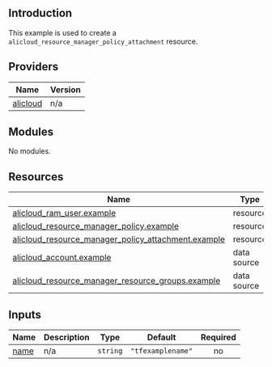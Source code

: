 <!-- BEGIN_TF_DOCS -->
## Introduction

This example is used to create a `alicloud_resource_manager_policy_attachment` resource.

## Providers

| Name | Version |
|------|---------|
| <a name="provider_alicloud"></a> [alicloud](#provider\_alicloud) | n/a |

## Modules

No modules.

## Resources

| Name | Type |
|------|------|
| [alicloud_ram_user.example](https://registry.terraform.io/providers/aliyun/alicloud/latest/docs/resources/ram_user) | resource |
| [alicloud_resource_manager_policy.example](https://registry.terraform.io/providers/aliyun/alicloud/latest/docs/resources/resource_manager_policy) | resource |
| [alicloud_resource_manager_policy_attachment.example](https://registry.terraform.io/providers/aliyun/alicloud/latest/docs/resources/resource_manager_policy_attachment) | resource |
| [alicloud_account.example](https://registry.terraform.io/providers/aliyun/alicloud/latest/docs/data-sources/account) | data source |
| [alicloud_resource_manager_resource_groups.example](https://registry.terraform.io/providers/aliyun/alicloud/latest/docs/data-sources/resource_manager_resource_groups) | data source |

## Inputs

| Name | Description | Type | Default | Required |
|------|-------------|------|---------|:--------:|
| <a name="input_name"></a> [name](#input\_name) | n/a | `string` | `"tfexamplename"` | no |
<!-- END_TF_DOCS -->    